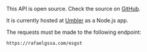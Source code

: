 This API is open source. Check the source on [GitHub](https://github.com/rafaelgssa/esgst/tree/master/server).

It is currently hosted at [Umbler](https://www.umbler.com/us) as a Node.js app.

The requests must be made to the following endpoint:

```
https://rafaelgssa.com/esgst
```
